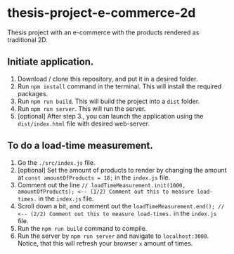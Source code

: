 # thesis-project-e-commerce-2d
Thesis project with an e-commerce with the products rendered as traditional 2D.

## Initiate application.
1. Download / clone this repository, and put it in a desired folder.
2. Run ``npm install`` command in the terminal. This will install the required packages.
3. Run ``npm run build``. This will build the project into a ``dist`` folder.
4. Run ``npm run server``. This will run the server.
5. [optional] After step 3., you can launch the application using the ``dist/index.html`` file with desired web-server.

## To do a load-time measurement.
1. Go the ``./src/index.js`` file.
2. [optional] Set the amount of products to render by changing the amount at ``const amountOfProducts = 18;`` in the ``index.js`` file.
3. Comment out the line ``// loadTimeMeasurement.init(1000, amountOfProducts); <-- (1/2) Comment out this to measure load-times.`` in the ``index.js`` file.
4. Scroll down a bit, and comment out the ``loadTimeMeasurement.end(); // <-- (2/2) Comment out this to measure load-times.`` in the ``index.js`` file.
5. Run the ``npm run build`` command to compile.
6. Run the server by ``npm run server`` and navigate to ``localhost:3000``. Notice, that this will refresh your browser ``x`` amount of times.